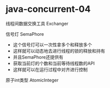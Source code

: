 # java-concurrent-04
线程间数据交换工具
Exchanger

信号灯 SemaPhore
 * 这个信号灯可以一次性拿多个和释放多个
 * 这样就可以动态地去进行线程的锁的释放和持有
 * 并且SemaPhore还提供有
 * 获取当前灯的个数和当前等待线程数的API
 * 这样就可以在运行过程中对齐进行控制
 
 原子int类型
 AtomicInteger
